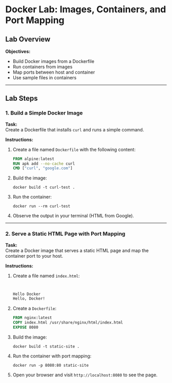 # Docker Lab: Images, Containers, and Port Mapping


## Lab Overview

**Objectives:**
- Build Docker images from a Dockerfile
- Run containers from images
- Map ports between host and container
- Use sample files in containers

---

## Lab Steps

### 1. Build a Simple Docker Image

**Task:**  
Create a Dockerfile that installs `curl` and runs a simple command.

**Instructions:**
1. Create a file named `Dockerfile` with the following content:
    ```dockerfile
    FROM alpine:latest
    RUN apk add --no-cache curl
    CMD ["curl", "google.com"]
    ```
2. Build the image:
    ```
    docker build -t curl-test .
    ```
3. Run the container:
    ```
    docker run --rm curl-test
    ```
4. Observe the output in your terminal (HTML from Google).

---

### 2. Serve a Static HTML Page with Port Mapping

**Task:**  
Create a Docker image that serves a static HTML page and map the container port to your host.

**Instructions:**
1. Create a file named `index.html`:
    ```html
    
    
    Hello Docker
    Hello, Docker!
    
    ```
2. Create a `Dockerfile`:
    ```dockerfile
    FROM nginx:latest
    COPY index.html /usr/share/nginx/html/index.html
    EXPOSE 8080
    ```
3. Build the image:
    ```
    docker build -t static-site .
    ```
4. Run the container with port mapping:
    ```
    docker run -p 8080:80 static-site
    ```
5. Open your browser and visit `http://localhost:8080` to see the page.
